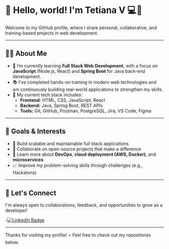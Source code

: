 # 👋 Hello, world! I'm Tetiana V 💻🚀

Welcome to my GitHub profile, where I share personal, collaborative, and training-based projects in web development.

---

## 👨‍💻 About Me

- 🌱 I’m currently learning **Full Stack Web Development**, with a focus on **JavaScript** (Node.js, React) and **Spring Boot** for Java back-end development.
- 📚 I’ve completed hands-on training in modern web technologies and am continuously building real-world applications to strengthen my skills.
- 🔧 My current tech stack includes:
  - **Frontend:** HTML, CSS, JavaScript, React
  - **Backend:** Java, Spring Boot, REST APIs
  - **Tools:** Git, GitHub, Postman, PostgreSQL, Jira, VS Code, Figma

---

## 🎯 Goals & Interests

- 🚀 Build scalable and maintainable full stack applications
- 💬 Collaborate on open-source projects that make a difference
- 🧠 Learn more about **DevOps**, **cloud deployment (AWS, Docker)**, and **microservices**
- 📈 Improve my problem-solving skills through challenges (e.g., Hackatons)

---


## 🤝 Let's Connect

I'm always open to collaborations, feedback, and opportunities to grow as a developer!

-[![LinkedIn Badge](https://img.shields.io/badge/-LinkedIn-0A66C2?style=flat&logo=linkedin&logoColor=white)](https://linkedin.com/in/tetianav)


---

Thanks for visiting my profile! ⭐ Feel free to check out my repositories below.
